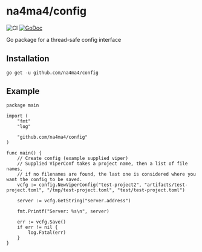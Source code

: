 # na4ma4/config

![CI](https://github.com/na4ma4/config/workflows/CI/badge.svg)
[![GoDoc](https://godoc.org/github.com/na4ma4/config/src/jwt?status.svg)](https://godoc.org/github.com/na4ma4/config)

Go package for a thread-safe config interface

## Installation

```shell
go get -u github.com/na4ma4/config
```

## Example

```golang
package main

import (
    "fmt"
    "log"

    "github.com/na4ma4/config"
)

func main() {
    // Create config (example supplied viper)
    // Supplied ViperConf takes a project name, then a list of file names,
    // if no filenames are found, the last one is considered where you want the config to be saved.
    vcfg := config.NewViperConfig("test-project2", "artifacts/test-project.toml", "/tmp/test-project.toml", "test/test-project.toml")

    server := vcfg.GetString("server.address")

    fmt.Printf("Server: %s\n", server)

    err := vcfg.Save()
    if err != nil {
        log.Fatal(err)
    }
}
```
